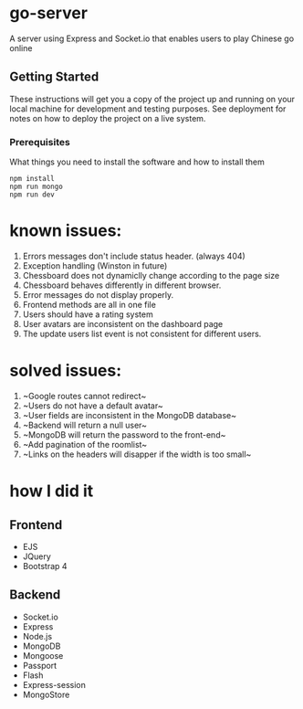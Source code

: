 # go-server

A server using Express and Socket.io that enables users to play Chinese go online 

## Getting Started

These instructions will get you a copy of the project up and running on your local machine for development and testing purposes. See deployment for notes on how to deploy the project on a live system.

### Prerequisites

What things you need to install the software and how to install them

```
npm install
npm run mongo
npm run dev
```

# known issues:
1. Errors messages don't include status header. (always 404) 
2. Exception handling (Winston in future)
3. Chessboard does not dynamiclly change according to the page size
5. Chessboard behaves differently in different browser.
6. Error messages do not display properly.
7. Frontend methods are all in one file
8. Users should have a rating system
9. User avatars are inconsistent on the dashboard page 
10. The update users list event is not consistent for different users.

# solved issues: 

1. ~Google routes cannot redirect~
2. ~Users do not have a default avatar~
3. ~User fields are inconsistent in the MongoDB database~
4. ~Backend will return a null user~
5. ~MongoDB will return the password to the front-end~
6. ~Add pagination of the roomlist~
7. ~Links on the headers will disapper if the width is too small~

# how I did it
## Frontend

* EJS
* JQuery
* Bootstrap 4

## Backend

* Socket.io
* Express
* Node.js
* MongoDB
* Mongoose
* Passport
* Flash
* Express-session
* MongoStore